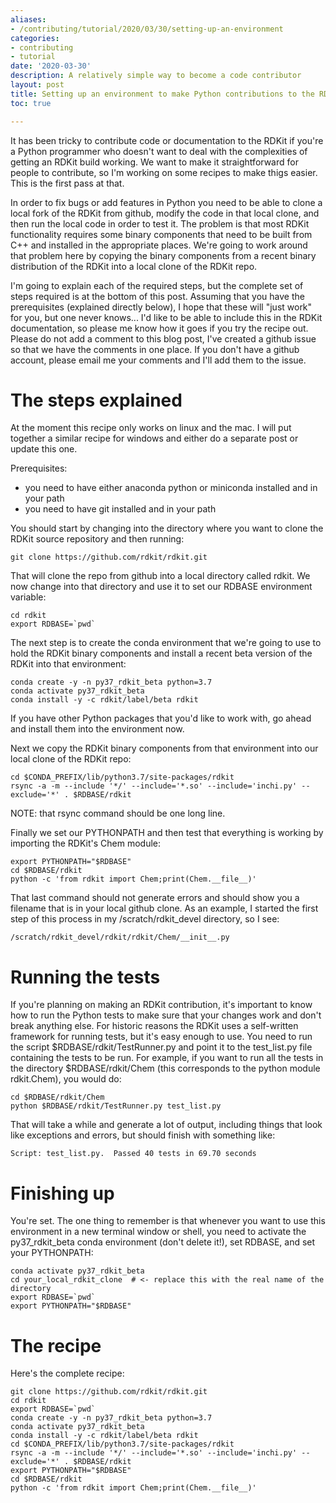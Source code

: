 ```yaml
---
aliases:
- /contributing/tutorial/2020/03/30/setting-up-an-environment
categories:
- contributing
- tutorial
date: '2020-03-30'
description: A relatively simple way to become a code contributor
layout: post
title: Setting up an environment to make Python contributions to the RDKit
toc: true

---
```


It has been tricky to contribute code or documentation to the RDKit if you're a Python programmer who doesn't want to deal with the complexities of getting an RDKit build working. We want to make it straightforward for people to contribute, so I'm working on some recipes to make thigs easier. This is the first pass at that.

In order to fix bugs or add features in Python you need to be able to clone a local fork of the RDKit from github, modify the code in that local clone, and then run the local code in order to test it. The problem is that most RDKit functionality requires some binary components that need to be built from C++ and installed in the appropriate places. We're going to work around that problem here by copying the binary components from a recent binary distribution of the RDKit into a local clone of the RDKit repo.

I'm going to explain each of the required steps, but the complete set of steps required is at the bottom of this post. Assuming that you have the prerequisites (explained directly below), I hope that these will "just work" for you, but one never knows... I'd like to be able to include this in the RDKit documentation, so please me know how it goes if you try the recipe out. Please do not add a comment to this blog post, I've created a github issue so that we have the comments in one place. If you don't have a github account, please email me your comments and I'll add them to the issue.

# The steps explained
At the moment this recipe only works on linux and the mac. I will put together a similar recipe for windows and either do a separate post or update this one.

Prerequisites:

- you need to have either anaconda python or miniconda installed and in your path
- you need to have git installed and in your path

You should start by changing into the directory where you want to clone the RDKit source repository and then running:

```
git clone https://github.com/rdkit/rdkit.git
```

That will clone the repo from github into a local directory called rdkit. We now change into that directory and use it to set our RDBASE environment variable:

```
cd rdkit
export RDBASE=`pwd`
```

The next step is to create the conda environment that we're going to use to hold the RDKit binary components and install a recent beta version of the RDKit into that environment:

```
conda create -y -n py37_rdkit_beta python=3.7
conda activate py37_rdkit_beta
conda install -y -c rdkit/label/beta rdkit
```

If you have other Python packages that you'd like to work with, go ahead and install them into the environment now.

Next we copy the RDKit binary components from that environment into our local clone of the RDKit repo:

```
cd $CONDA_PREFIX/lib/python3.7/site-packages/rdkit
rsync -a -m --include '*/' --include='*.so' --include='inchi.py' --exclude='*' . $RDBASE/rdkit
```

NOTE: that rsync command should be one long line.

Finally we set our PYTHONPATH and then test that everything is working by importing the RDKit's Chem module:

```
export PYTHONPATH="$RDBASE"
cd $RDBASE/rdkit
python -c 'from rdkit import Chem;print(Chem.__file__)'
```

That last command should not generate errors and should show you a filename that is in your local github clone. As an example, I started the first step of this process in my /scratch/rdkit_devel directory, so I see:

```
/scratch/rdkit_devel/rdkit/rdkit/Chem/__init__.py
```

# Running the tests
If you're planning on making an RDKit contribution, it's important to know how to run the Python tests to make sure that your changes work and don't break anything else. For historic reasons the RDKit uses a self-written framework for running tests, but it's easy enough to use. You need to run the script  $RDBASE/rdkit/TestRunner.py and point it to the test_list.py file containing the tests to be run. For example, if you want to run all the tests in the directory $RDBASE/rdkit/Chem (this corresponds to the python module rdkit.Chem), you would do:

```
cd $RDBASE/rdkit/Chem
python $RDBASE/rdkit/TestRunner.py test_list.py
```

That will take a while and generate a lot of output, including things that look like exceptions and errors, but should finish with something like:

```
Script: test_list.py.  Passed 40 tests in 69.70 seconds
```

# Finishing up
You're set. The one thing to remember is that whenever you want to use this environment in a new terminal window or shell, you need to activate the py37_rdkit_beta conda environment (don't delete it!), set RDBASE, and set your PYTHONPATH:

```
conda activate py37_rdkit_beta
cd your_local_rdkit_clone  # <- replace this with the real name of the directory
export RDBASE=`pwd`
export PYTHONPATH="$RDBASE"
```

# The recipe
Here's the complete recipe:

```
git clone https://github.com/rdkit/rdkit.git
cd rdkit
export RDBASE=`pwd`
conda create -y -n py37_rdkit_beta python=3.7
conda activate py37_rdkit_beta
conda install -y -c rdkit/label/beta rdkit
cd $CONDA_PREFIX/lib/python3.7/site-packages/rdkit
rsync -a -m --include '*/' --include='*.so' --include='inchi.py' --exclude='*' . $RDBASE/rdkit
export PYTHONPATH="$RDBASE"
cd $RDBASE/rdkit
python -c 'from rdkit import Chem;print(Chem.__file__)'
```